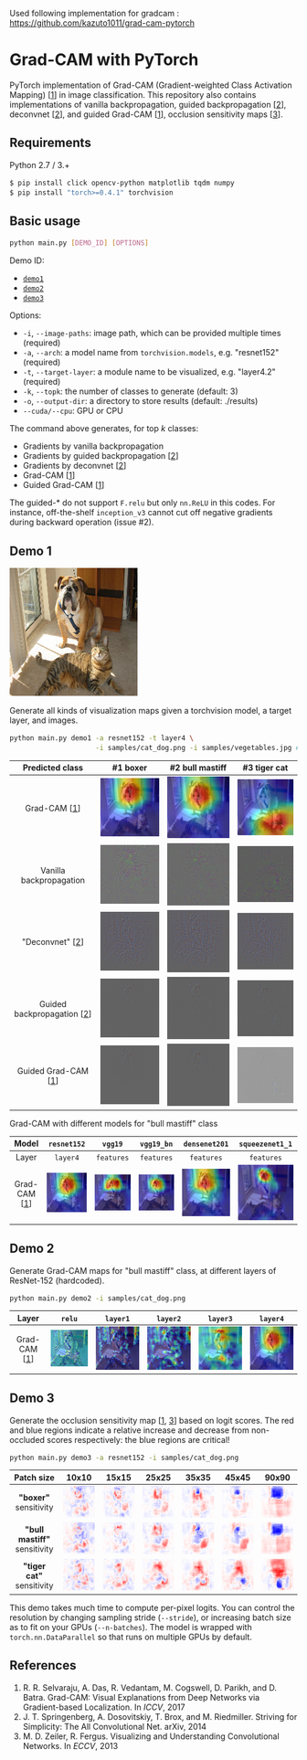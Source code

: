 Used following implementation for gradcam : https://github.com/kazuto1011/grad-cam-pytorch

# Grad-CAM with PyTorch

PyTorch implementation of Grad-CAM (Gradient-weighted Class Activation Mapping) [[1](##references)] in image classification. This repository also contains implementations of vanilla backpropagation, guided backpropagation [[2](##references)], deconvnet [[2](##references)], and guided Grad-CAM [[1](##references)], occlusion sensitivity maps [[3](##references)].

## Requirements

Python 2.7 / 3.+

```bash
$ pip install click opencv-python matplotlib tqdm numpy
$ pip install "torch>=0.4.1" torchvision
```

## Basic usage

```sh
python main.py [DEMO_ID] [OPTIONS]
```

Demo ID:

* [`demo1`](#demo-1)
* [`demo2`](#demo-2)
* [`demo3`](#demo-3)

Options:

* ```-i```, ```--image-paths```: image path, which can be provided multiple times (required)
* ```-a```, ```--arch```: a model name from ```torchvision.models```, e.g. "resnet152" (required)
* ```-t```, ```--target-layer```: a module name to be visualized, e.g. "layer4.2" (required)
* ```-k```, ```--topk```: the number of classes to generate (default: 3)
* ```-o```, ```--output-dir```: a directory to store results (default: ./results)
* ```--cuda/--cpu```: GPU or CPU

The command above generates, for top *k* classes:

* Gradients by vanilla backpropagation
* Gradients by guided backpropagation [[2](##references)]
* Gradients by deconvnet [[2](##references)]
* Grad-CAM [[1](##references)]
* Guided Grad-CAM [[1](##references)]

The guided-* do not support `F.relu` but only `nn.ReLU` in this codes.
For instance, off-the-shelf `inception_v3` cannot cut off negative gradients during backward operation (issue #2).

## Demo 1

![](samples/cat_dog.png)

Generate all kinds of visualization maps given a torchvision model, a target layer, and images.

```bash
python main.py demo1 -a resnet152 -t layer4 \
                     -i samples/cat_dog.png -i samples/vegetables.jpg # You can add more images
```

|              Predicted class               |                       #1 boxer                        |                       #2 bull mastiff                        |                       #3 tiger cat                        |
| :----------------------------------------: | :---------------------------------------------------: | :----------------------------------------------------------: | :-------------------------------------------------------: |
|        Grad-CAM [[1](##references)]        |    ![](docs/0-resnet152-gradcam-layer4-boxer.png)     |    ![](docs/0-resnet152-gradcam-layer4-bull_mastiff.png)     |    ![](docs/0-resnet152-gradcam-layer4-tiger_cat.png)     |
|          Vanilla backpropagation           |        ![](docs/0-resnet152-vanilla-boxer.png)        |        ![](docs/0-resnet152-vanilla-bull_mastiff.png)        |        ![](docs/0-resnet152-vanilla-tiger_cat.png)        |
|      "Deconvnet" [[2](##references)]       |       ![](docs/0-resnet152-deconvnet-boxer.png)       |       ![](docs/0-resnet152-deconvnet-bull_mastiff.png)       |       ![](docs/0-resnet152-deconvnet-tiger_cat.png)       |
| Guided backpropagation [[2](##references)] |        ![](docs/0-resnet152-guided-boxer.png)         |        ![](docs/0-resnet152-guided-bull_mastiff.png)         |        ![](docs/0-resnet152-guided-tiger_cat.png)         |
|    Guided Grad-CAM [[1](##references)]     | ![](docs/0-resnet152-guided_gradcam-layer4-boxer.png) | ![](docs/0-resnet152-guided_gradcam-layer4-bull_mastiff.png) | ![](docs/0-resnet152-guided_gradcam-layer4-tiger_cat.png) |

Grad-CAM with different models for "bull mastiff" class

|            Model             |                    ```resnet152```                    |                     ```vgg19```                     |                     ```vgg19_bn```                     |                     ```densenet201```                     |                     ```squeezenet1_1```                     |
| :--------------------------: | :---------------------------------------------------: | :-------------------------------------------------: | :----------------------------------------------------: | :-------------------------------------------------------: | :---------------------------------------------------------: |
|            Layer             |                     ```layer4```                      |                   ```features```                    |                     ```features```                     |                      ```features```                       |                       ```features```                        |
| Grad-CAM [[1](##references)] | ![](docs/0-resnet152-gradcam-layer4-bull_mastiff.png) | ![](docs/0-vgg19-gradcam-features-bull_mastiff.png) | ![](docs/0-vgg19_bn-gradcam-features-bull_mastiff.png) | ![](docs/0-densenet201-gradcam-features-bull_mastiff.png) | ![](docs/0-squeezenet1_1-gradcam-features-bull_mastiff.png) |

## Demo 2

Generate Grad-CAM maps for "bull mastiff" class, at different layers of ResNet-152 (hardcoded).

```bash
python main.py demo2 -i samples/cat_dog.png
```

|            Layer             |                     ```relu```                      |                     ```layer1```                      |                     ```layer2```                      |                     ```layer3```                      |                     ```layer4```                      |
| :--------------------------: | :-------------------------------------------------: | :---------------------------------------------------: | :---------------------------------------------------: | :---------------------------------------------------: | :---------------------------------------------------: |
| Grad-CAM [[1](##references)] | ![](docs/0-resnet152-gradcam-relu-bull_mastiff.png) | ![](docs/0-resnet152-gradcam-layer1-bull_mastiff.png) | ![](docs/0-resnet152-gradcam-layer2-bull_mastiff.png) | ![](docs/0-resnet152-gradcam-layer3-bull_mastiff.png) | ![](docs/0-resnet152-gradcam-layer4-bull_mastiff.png) |

## Demo 3

Generate the occlusion sensitivity map [[1](##references), [3](##references)] based on logit scores.
The red and blue regions indicate a relative increase and decrease from non-occluded scores respectively: the blue regions are critical!

```bash
python main.py demo3 -a resnet152 -i samples/cat_dog.png
```

|           Patch size           |                         10x10                         |                         15x15                         |                         25x25                         |                         35x35                         |                         45x45                         |                         90x90                         |
| :----------------------------: | :---------------------------------------------------: | :---------------------------------------------------: | :---------------------------------------------------: | :---------------------------------------------------: | :---------------------------------------------------: | :---------------------------------------------------: |
|    **"boxer"** sensitivity     |    ![](docs/0-resnet152-sensitivity-10-boxer.png)     |    ![](docs/0-resnet152-sensitivity-15-boxer.png)     |    ![](docs/0-resnet152-sensitivity-25-boxer.png)     |    ![](docs/0-resnet152-sensitivity-35-boxer.png)     |    ![](docs/0-resnet152-sensitivity-45-boxer.png)     |    ![](docs/0-resnet152-sensitivity-90-boxer.png)     |
| **"bull mastiff"** sensitivity | ![](docs/0-resnet152-sensitivity-10-bull_mastiff.png) | ![](docs/0-resnet152-sensitivity-15-bull_mastiff.png) | ![](docs/0-resnet152-sensitivity-25-bull_mastiff.png) | ![](docs/0-resnet152-sensitivity-35-bull_mastiff.png) | ![](docs/0-resnet152-sensitivity-45-bull_mastiff.png) | ![](docs/0-resnet152-sensitivity-90-bull_mastiff.png) |
|  **"tiger cat"** sensitivity   |  ![](docs/0-resnet152-sensitivity-10-tiger_cat.png)   |  ![](docs/0-resnet152-sensitivity-15-tiger_cat.png)   |  ![](docs/0-resnet152-sensitivity-25-tiger_cat.png)   |  ![](docs/0-resnet152-sensitivity-35-tiger_cat.png)   |  ![](docs/0-resnet152-sensitivity-45-tiger_cat.png)   |  ![](docs/0-resnet152-sensitivity-90-tiger_cat.png)   |

This demo takes much time to compute per-pixel logits.
You can control the resolution by changing sampling stride (`--stride`), or increasing batch size as to fit on your GPUs (`--n-batches`). The model is wrapped with `torch.nn.DataParallel` so that runs on multiple GPUs by default.

## References

1. R. R. Selvaraju, A. Das, R. Vedantam, M. Cogswell, D. Parikh, and D. Batra. Grad-CAM: Visual Explanations from Deep Networks via Gradient-based Localization. In *ICCV*, 2017
2. J. T. Springenberg, A. Dosovitskiy, T. Brox, and M. Riedmiller. Striving for Simplicity: The All Convolutional Net. arXiv, 2014
3. M. D. Zeiler, R. Fergus. Visualizing and Understanding Convolutional Networks. In *ECCV*, 2013
